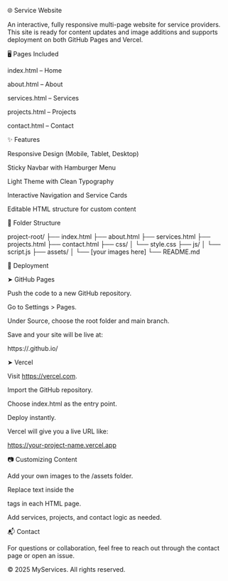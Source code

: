 🌐 Service Website

An interactive, fully responsive multi-page website for service providers. This site is ready for content updates and image additions and supports deployment on both GitHub Pages and Vercel.

🖥️ Pages Included

index.html – Home

about.html – About

services.html – Services

projects.html – Projects

contact.html – Contact

✨ Features

Responsive Design (Mobile, Tablet, Desktop)

Sticky Navbar with Hamburger Menu

Light Theme with Clean Typography

Interactive Navigation and Service Cards

Editable HTML structure for custom content

📁 Folder Structure

project-root/
├── index.html
├── about.html
├── services.html
├── projects.html
├── contact.html
├── css/
│   └── style.css
├── js/
│   └── script.js
├── assets/
│   └── [your images here]
└── README.md

🚀 Deployment

➤ GitHub Pages

Push the code to a new GitHub repository.

Go to Settings > Pages.

Under Source, choose the root folder and main branch.

Save and your site will be live at:

https://<your-username>.github.io/<repo-name>

➤ Vercel

Visit https://vercel.com.

Import the GitHub repository.

Choose index.html as the entry point.

Deploy instantly.

Vercel will give you a live URL like:

https://your-project-name.vercel.app

📷 Customizing Content

Add your own images to the /assets folder.

Replace text inside the <section> tags in each HTML page.

Add services, projects, and contact logic as needed.

📬 Contact

For questions or collaboration, feel free to reach out through the contact page or open an issue.

© 2025 MyServices. All rights reserved.

